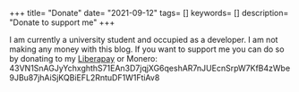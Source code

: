 +++
title= "Donate"
date= "2021-09-12"
tags= []
keywords= []
description= "Donate to support me"
+++

I am currently a university student and occupied as a developer. I am not making any money with this blog. If you want to support 
me you can do so by donating to my [Liberapay](https://liberapay.com/Nereuxofficial/) or Monero: 
43VN1SnAGJyYchxghthS71EAn3D7jqjXG6qeshAR7nJUEcnSrpW7KfB4zWbe9JBu87jhAiSjKQBiEFL2RntuDF1W1FtiAv8